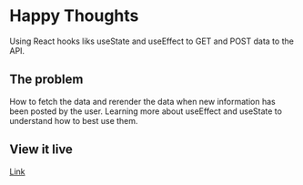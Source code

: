 # Happy Thoughts

Using React hooks liks useState and useEffect to GET and POST data to the API.

## The problem

How to fetch the data and rerender the data when new information has been posted by the user. Learning more about useEffect and useState to understand how to best use them.

## View it live

[Link](https://relaxed-shockley-ec05e0.netlify.com/)
